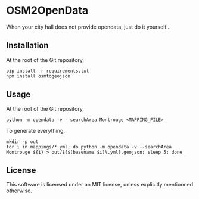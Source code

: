 OSM2OpenData
============

When your city hall does not provide opendata, just do it yourself…


## Installation

At the root of the Git repository,

```
pip install -r requirements.txt
npm install osmtogeojson
```


## Usage

At the root of the Git repository,

```
python -m opendata -v --searchArea Montrouge <MAPPING_FILE>
```

To generate everything,

```
mkdir -p out
for i in mappings/*.yml; do python -m opendata -v --searchArea Montrouge ${i} > out/${$(basename $i)%.yml}.geojson; sleep 5; done
```


## License

This software is licensed under an MIT license, unless explicitly mentionned otherwise.
